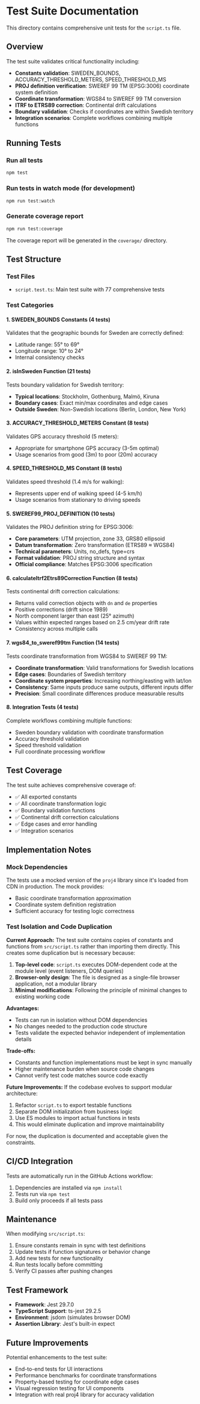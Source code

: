 # Test Suite Documentation

This directory contains comprehensive unit tests for the `script.ts` file.

## Overview

The test suite validates critical functionality including:
- **Constants validation**: SWEDEN_BOUNDS, ACCURACY_THRESHOLD_METERS, SPEED_THRESHOLD_MS
- **PROJ definition verification**: SWEREF 99 TM (EPSG:3006) coordinate system definition
- **Coordinate transformation**: WGS84 to SWEREF 99 TM conversion
- **ITRF to ETRS89 correction**: Continental drift calculations
- **Boundary validation**: Checks if coordinates are within Swedish territory
- **Integration scenarios**: Complete workflows combining multiple functions

## Running Tests

### Run all tests
```bash
npm test
```

### Run tests in watch mode (for development)
```bash
npm run test:watch
```

### Generate coverage report
```bash
npm run test:coverage
```

The coverage report will be generated in the `coverage/` directory.

## Test Structure

### Test Files
- `script.test.ts`: Main test suite with 77 comprehensive tests

### Test Categories

#### 1. SWEDEN_BOUNDS Constants (4 tests)
Validates that the geographic bounds for Sweden are correctly defined:
- Latitude range: 55° to 69°
- Longitude range: 10° to 24°
- Internal consistency checks

#### 2. isInSweden Function (21 tests)
Tests boundary validation for Swedish territory:
- **Typical locations**: Stockholm, Gothenburg, Malmö, Kiruna
- **Boundary cases**: Exact min/max coordinates and edge cases
- **Outside Sweden**: Non-Swedish locations (Berlin, London, New York)

#### 3. ACCURACY_THRESHOLD_METERS Constant (8 tests)
Validates GPS accuracy threshold (5 meters):
- Appropriate for smartphone GPS accuracy (3-5m optimal)
- Usage scenarios from good (3m) to poor (20m) accuracy

#### 4. SPEED_THRESHOLD_MS Constant (8 tests)
Validates speed threshold (1.4 m/s for walking):
- Represents upper end of walking speed (4-5 km/h)
- Usage scenarios from stationary to driving speeds

#### 5. SWEREF99_PROJ_DEFINITION (10 tests)
Validates the PROJ definition string for EPSG:3006:
- **Core parameters**: UTM projection, zone 33, GRS80 ellipsoid
- **Datum transformation**: Zero transformation (ETRS89 ≈ WGS84)
- **Technical parameters**: Units, no_defs, type=crs
- **Format validation**: PROJ string structure and syntax
- **Official compliance**: Matches EPSG:3006 specification

#### 6. calculateItrf2Etrs89Correction Function (8 tests)
Tests continental drift correction calculations:
- Returns valid correction objects with `dn` and `de` properties
- Positive corrections (drift since 1989)
- North component larger than east (25° azimuth)
- Values within expected ranges based on 2.5 cm/year drift rate
- Consistency across multiple calls

#### 7. wgs84_to_sweref99tm Function (14 tests)
Tests coordinate transformation from WGS84 to SWEREF 99 TM:
- **Coordinate transformation**: Valid transformations for Swedish locations
- **Edge cases**: Boundaries of Swedish territory
- **Coordinate system properties**: Increasing northing/easting with lat/lon
- **Consistency**: Same inputs produce same outputs, different inputs differ
- **Precision**: Small coordinate differences produce measurable results

#### 8. Integration Tests (4 tests)
Complete workflows combining multiple functions:
- Sweden boundary validation with coordinate transformation
- Accuracy threshold validation
- Speed threshold validation
- Full coordinate processing workflow

## Test Coverage

The test suite achieves comprehensive coverage of:
- ✅ All exported constants
- ✅ All coordinate transformation logic
- ✅ Boundary validation functions
- ✅ Continental drift correction calculations
- ✅ Edge cases and error handling
- ✅ Integration scenarios

## Implementation Notes

### Mock Dependencies
The tests use a mocked version of the `proj4` library since it's loaded from CDN in production. The mock provides:
- Basic coordinate transformation approximation
- Coordinate system definition registration
- Sufficient accuracy for testing logic correctness

### Test Isolation and Code Duplication

**Current Approach:**
The test suite contains copies of constants and functions from `src/script.ts` rather than importing them directly. This creates some duplication but is necessary because:

1. **Top-level code**: `script.ts` executes DOM-dependent code at the module level (event listeners, DOM queries)
2. **Browser-only design**: The file is designed as a single-file browser application, not a modular library
3. **Minimal modifications**: Following the principle of minimal changes to existing working code

**Advantages:**
- Tests can run in isolation without DOM dependencies
- No changes needed to the production code structure
- Tests validate the expected behavior independent of implementation details

**Trade-offs:**
- Constants and function implementations must be kept in sync manually
- Higher maintenance burden when source code changes
- Cannot verify test code matches source code exactly

**Future Improvements:**
If the codebase evolves to support modular architecture:
1. Refactor `script.ts` to export testable functions
2. Separate DOM initialization from business logic
3. Use ES modules to import actual functions in tests
4. This would eliminate duplication and improve maintainability

For now, the duplication is documented and acceptable given the constraints.

## CI/CD Integration

Tests are automatically run in the GitHub Actions workflow:
1. Dependencies are installed via `npm install`
2. Tests run via `npm test`
3. Build only proceeds if all tests pass

## Maintenance

When modifying `src/script.ts`:
1. Ensure constants remain in sync with test definitions
2. Update tests if function signatures or behavior change
3. Add new tests for new functionality
4. Run tests locally before committing
5. Verify CI passes after pushing changes

## Test Framework

- **Framework**: Jest 29.7.0
- **TypeScript Support**: ts-jest 29.2.5
- **Environment**: jsdom (simulates browser DOM)
- **Assertion Library**: Jest's built-in expect

## Future Improvements

Potential enhancements to the test suite:
- End-to-end tests for UI interactions
- Performance benchmarks for coordinate transformations
- Property-based testing for coordinate edge cases
- Visual regression testing for UI components
- Integration with real proj4 library for accuracy validation
